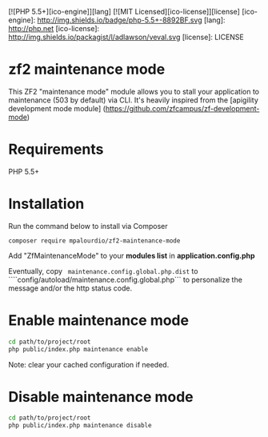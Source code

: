 [![PHP 5.5+][ico-engine]][lang]
[![MIT Licensed][ico-license]][license]
[ico-engine]: http://img.shields.io/badge/php-5.5+-8892BF.svg
[lang]: http://php.net
[ico-license]: http://img.shields.io/packagist/l/adlawson/veval.svg
[license]: LICENSE

zf2 maintenance mode
====================

This ZF2 "maintenance mode" module allows you to stall your application to maintenance (503 by default) via CLI.
It's heavily inspired from the [apigility development mode module] (https://github.com/zfcampus/zf-development-mode)

Requirements
============
  
PHP 5.5+

Installation
============
Run the command below to install via Composer

```shell
composer require mpalourdio/zf2-maintenance-mode
```

Add "ZfMaintenanceMode" to your **modules list** in **application.config.php**

Eventually, copy ``` maintenance.config.global.php.dist``` to ````config/autoload/maintenance.config.global.php``` to personalize the message and/or the http status code.

Enable maintenance mode
==========================

```sh
cd path/to/project/root
php public/index.php maintenance enable
```

Note: clear your cached configuration if needed.

Disable maintenance mode
===========================

```sh
cd path/to/project/root
php public/index.php maintenance disable
```
